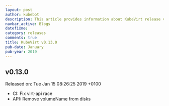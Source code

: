 ```yaml
---
layout: post
author: kubebot
description: This article provides information about KubeVirt release v0.13.0 changes
navbar_active: Blogs
datefixme:
category: releases
comments: true
title: KubeVirt v0.13.0
pub-date: January
pub-year: 2019
---
```



## v0.13.0

Released on: Tue Jan 15 08:26:25 2019 +0100

- CI: Fix virt-api race
- API: Remove volumeName from disks
